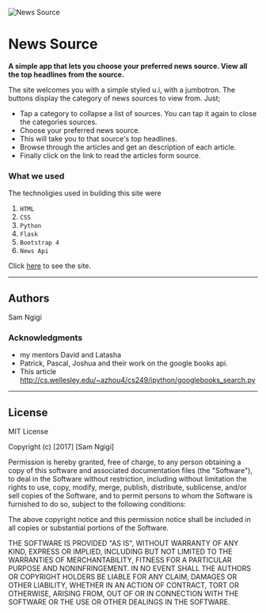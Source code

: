 ![News Source](https://gm1.ggpht.com/PuH3cTwab1VLq8UueJTjQEHVdYEZz7gTr5gOxMelrwyHaHsDmDNVO7Ss9MHhm0-RuDpVQoGbVg2dVI8cA7Jp3Bm2Q6-OlZiwlNZVCyvjqHMDwkwiF1sOPqHf11Ef75AXlSRD6SjjbEEq0mZOznCo1T4OyZAiVVpXhSnETDMhlckdJ5Z21iAU3UgsAvfp6jstFuidvYnelPLe5o_7WI9cN9qlbsbq0lKoxrVQNVervz1NqhFVAptJncSMxFlDai5xMmv__yPzzl1q7sA1JOheHsF8Fo1jGNYmPuo1MPaow5OrdTC-E_fPF5in3funuv6GMPifSTL4CcKVfrVuNvMO1usR8CM7ir47dHFPfyPbmrtARGcldUIBpNbkrdK7np6OnvjU1Iq-48fNnDH5wagET8peSlQytDIzm8F4oU-wjwMVCWLu9ZWuRaLCbBoBY2SCZ2Yc9e2xWEVyUIS2PQjaYSAxniQi9_XXIU8D6fMvIHKB_nxUY9Pkrd2BHBAE_GIiRYDWBJRhPKzpQT7Ma10qxibO6LP3GzRQGCgmHWCV8CA8ub31IUE9rP0KPtlJmGCcsv5kKzJAkgOw0Wdy15PqenZOoUiW8jKdKywa2zd-mm_5_IpoAQbuplabawCotw9g1Kj6HKWqoBjt2goMydwFW_qOKyZFtpuTXCZEcmtt7DxLdI-885cWOHQ_cNQ4=w1088-h380-l75-ft)


News Source
=======================


**A simple app that lets you choose your preferred news source. View all the top headlines from the source.**


The site welcomes you with a simple styled u.i, with a jumbotron. The buttons display the category of news sources to view from. Just;


- Tap a category to collapse a list of sources. You can tap it again to close the categories sources.
- Choose your preferred news source.
- This will take you to that source's top headlines.
- Browse through the articles and get an description of each article.
- Finally click on the link to read the articles form source.

### What we used
The technoligies used in building this site were  
1. `HTML`
2. `CSS`
3. `Python`
4. `Flask`
5. `Bootstrap 4`
6. `News Api`


Click [here](https://news-source.herokuapp.com/) to see the site.

------------

## Authors

Sam Ngigi

### Acknowledgments

* my mentors David and Latasha
* Patrick, Pascal, Joshua and their work on the google books api.
* This article http://cs.wellesley.edu/~azhou4/cs249/ipython/googlebooks_search.py
------------

License
-------

MIT License

Copyright (c) [2017] [Sam Ngigi]

Permission is hereby granted, free of charge, to any person obtaining a copy
of this software and associated documentation files (the "Software"), to deal
in the Software without restriction, including without limitation the rights
to use, copy, modify, merge, publish, distribute, sublicense, and/or sell
copies of the Software, and to permit persons to whom the Software is
furnished to do so, subject to the following conditions:

The above copyright notice and this permission notice shall be included in all
copies or substantial portions of the Software.

THE SOFTWARE IS PROVIDED "AS IS", WITHOUT WARRANTY OF ANY KIND, EXPRESS OR
IMPLIED, INCLUDING BUT NOT LIMITED TO THE WARRANTIES OF MERCHANTABILITY,
FITNESS FOR A PARTICULAR PURPOSE AND NONINFRINGEMENT. IN NO EVENT SHALL THE
AUTHORS OR COPYRIGHT HOLDERS BE LIABLE FOR ANY CLAIM, DAMAGES OR OTHER
LIABILITY, WHETHER IN AN ACTION OF CONTRACT, TORT OR OTHERWISE, ARISING FROM,
OUT OF OR IN CONNECTION WITH THE SOFTWARE OR THE USE OR OTHER DEALINGS IN THE
SOFTWARE.
